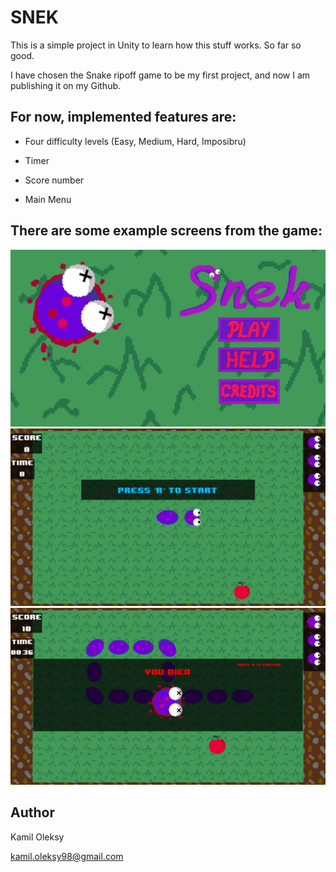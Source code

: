 # SNEK

This is a simple project in Unity to learn how this stuff works. So far so good.

I have chosen the Snake ripoff game to be my first project, and now I am publishing it on my Github.

## For now, implemented features are:

* Four difficulty levels (Easy, Medium, Hard, Imposibru)

* Timer

* Score number

* Main Menu


## There are some example screens from the game:
![Broken path to image](Screenshots/SNEK_MAIN.jpg)
![Broken path to image](Screenshots/SNEK_GAME.jpg)
![Broken path to image](Screenshots/SNEK_GAME2.jpg)

## Author
Kamil Oleksy

kamil.oleksy98@gmail.com